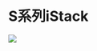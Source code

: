 # S系列iStack
<a href="https://sm.ms/image/OMKBRgJFbqHhIZw" target="_blank"><img src="https://i.loli.net/2020/09/25/OMKBRgJFbqHhIZw.png" ></a>
